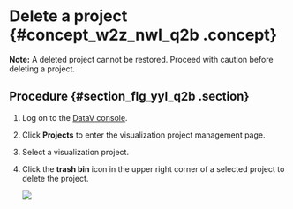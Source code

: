 # Delete a project {#concept_w2z_nwl_q2b .concept}

**Note:** A deleted project cannot be restored. Proceed with caution before deleting a project.

## Procedure {#section_flg_yyl_q2b .section}

1.  Log on to the [DataV console](https://account.alibabacloud.com/login/login.htm).
2.  Click **Projects** to enter the visualization project management page.
3.  Select a visualization project.
4.  Click the **trash bin** icon in the upper right corner of a selected project to delete the project.

    ![](http://static-aliyun-doc.oss-cn-hangzhou.aliyuncs.com/assets/img/16551/15499428858028_en-US.png)



